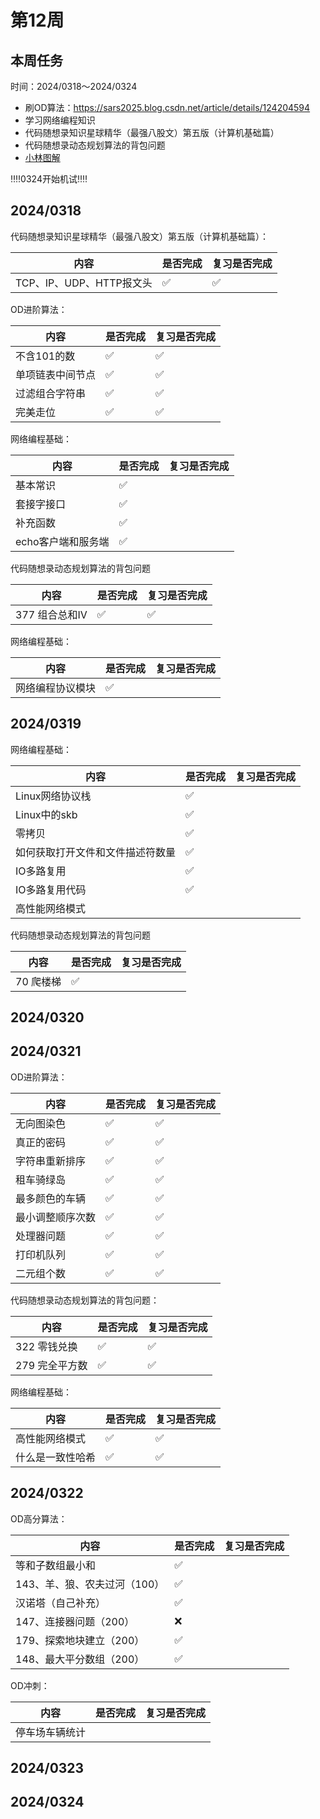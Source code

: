 # 第12周

## 本周任务

时间：2024/0318～2024/0324

+ 刷OD算法：https://sars2025.blog.csdn.net/article/details/124204594
+ 学习网络编程知识
+ 代码随想录知识星球精华（最强八股文）第五版（计算机基础篇）
+ 代码随想录动态规划算法的背包问题
+ [小林图解](https://www.xiaolincoding.com/os/8_network_system/selete_poll_epoll.html#%E6%9C%80%E5%9F%BA%E6%9C%AC%E7%9A%84-socket-%E6%A8%A1%E5%9E%8B)

‼️‼️0324开始机试‼️‼️

## 2024/0318

代码随想录知识星球精华（最强八股文）第五版（计算机基础篇）：

| 内容                     | 是否完成 | 复习是否完成 |
| ------------------------ | -------- | ------------ |
| TCP、IP、UDP、HTTP报文头 | ✅        | ✅            |

OD进阶算法：

| 内容             | 是否完成 | 复习是否完成 |
| ---------------- | -------- | ------------ |
| 不含101的数      | ✅        | ✅            |
| 单项链表中间节点 | ✅        | ✅            |
| 过滤组合字符串   | ✅        | ✅            |
| 完美走位         | ✅        | ✅            |

网络编程基础：

| 内容               | 是否完成 | 复习是否完成 |
| ------------------ | -------- | ------------ |
| 基本常识           | ✅        |              |
| 套接字接口         | ✅        |              |
| 补充函数           | ✅        |              |
| echo客户端和服务端 | ✅        |              |

代码随想录动态规划算法的背包问题

| 内容           | 是否完成 | 复习是否完成 |
| -------------- | -------- | ------------ |
| 377 组合总和IV | ✅        | ✅            |

网络编程基础：

| 内容             | 是否完成 | 复习是否完成 |
| ---------------- | -------- | ------------ |
| 网络编程协议模块 | ✅        |              |

## 2024/0319

网络编程基础：

| 内容                             | 是否完成 | 复习是否完成 |
| -------------------------------- | -------- | ------------ |
| Linux网络协议栈                  | ✅        |              |
| Linux中的skb                     | ✅        |              |
| 零拷贝                           | ✅        |              |
| 如何获取打开文件和文件描述符数量 | ✅        |              |
| IO多路复用                       | ✅        |              |
| IO多路复用代码                   | ✅        |              |
| 高性能网络模式                   |          |              |

代码随想录动态规划算法的背包问题

| 内容      | 是否完成 | 复习是否完成 |
| --------- | -------- | ------------ |
| 70 爬楼梯 | ✅        |              |

## 2024/0320

## 2024/0321

OD进阶算法：

| 内容             | 是否完成 | 复习是否完成 |
| ---------------- | -------- | ------------ |
| 无向图染色       | ✅        | ✅            |
| 真正的密码       | ✅        | ✅            |
| 字符串重新排序   | ✅        | ✅            |
| 租车骑绿岛       | ✅        | ✅            |
| 最多颜色的车辆   | ✅        | ✅            |
| 最小调整顺序次数 | ✅        | ✅            |
| 处理器问题       | ✅        | ✅            |
| 打印机队列       | ✅        | ✅            |
| 二元组个数       | ✅        | ✅            |

代码随想录动态规划算法的背包问题：

| 内容           | 是否完成 | 复习是否完成 |
| -------------- | -------- | ------------ |
| 322 零钱兑换   | ✅        | ✅            |
| 279 完全平方数 | ✅        | ✅            |

网络编程基础：

| 内容             | 是否完成 | 复习是否完成 |
| ---------------- | -------- | ------------ |
| 高性能网络模式   | ✅        | ✅            |
| 什么是一致性哈希 | ✅        | ✅            |

## 2024/0322

OD高分算法：

| 内容                         | 是否完成 | 复习是否完成 |
| ---------------------------- | -------- | ------------ |
| 等和子数组最小和             | ✅        |              |
| 143、羊、狼、农夫过河（100） | ✅        |              |
| 汉诺塔（自己补充）           | ✅        |              |
| 147、连接器问题（200）       | ❌        |              |
| 179、探索地块建立（200）     | ✅        |              |
| 148、最大平分数组（200）     | ✅        |              |

OD冲刺：

| 内容           | 是否完成 | 复习是否完成 |
| -------------- | -------- | ------------ |
| 停车场车辆统计 |          |              |

## 2024/0323

## 2024/0324

